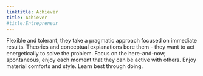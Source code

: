 ```yaml
---
linktitle: Achiever
title: Achiever
#title:Entrepreneur
---
```


Flexible and tolerant, they take a pragmatic approach focused on immediate results. Theories and conceptual explanations bore them - they want to act energetically to solve the problem. Focus on the here-and-now, spontaneous, enjoy each moment that they can be active with others. Enjoy material comforts and style. Learn best through doing.

